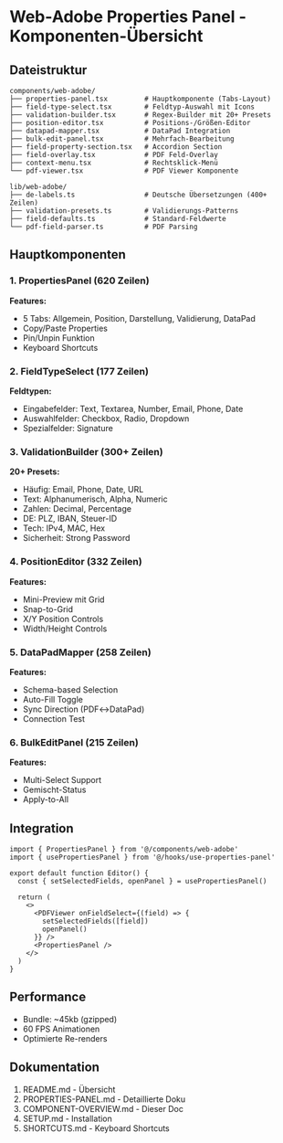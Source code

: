 # Web-Adobe Properties Panel - Komponenten-Übersicht

## Dateistruktur

```
components/web-adobe/
├── properties-panel.tsx         # Hauptkomponente (Tabs-Layout)
├── field-type-select.tsx        # Feldtyp-Auswahl mit Icons
├── validation-builder.tsx       # Regex-Builder mit 20+ Presets
├── position-editor.tsx          # Positions-/Größen-Editor
├── datapad-mapper.tsx           # DataPad Integration
├── bulk-edit-panel.tsx          # Mehrfach-Bearbeitung
├── field-property-section.tsx   # Accordion Section
├── field-overlay.tsx            # PDF Feld-Overlay
├── context-menu.tsx             # Rechtsklick-Menü
└── pdf-viewer.tsx               # PDF Viewer Komponente

lib/web-adobe/
├── de-labels.ts                 # Deutsche Übersetzungen (400+ Zeilen)
├── validation-presets.ts        # Validierungs-Patterns
├── field-defaults.ts            # Standard-Feldwerte
└── pdf-field-parser.ts          # PDF Parsing
```

## Hauptkomponenten

### 1. PropertiesPanel (620 Zeilen)

**Features:**
- 5 Tabs: Allgemein, Position, Darstellung, Validierung, DataPad
- Copy/Paste Properties
- Pin/Unpin Funktion
- Keyboard Shortcuts

### 2. FieldTypeSelect (177 Zeilen)

**Feldtypen:**
- Eingabefelder: Text, Textarea, Number, Email, Phone, Date
- Auswahlfelder: Checkbox, Radio, Dropdown
- Spezialfelder: Signature

### 3. ValidationBuilder (300+ Zeilen)

**20+ Presets:**
- Häufig: Email, Phone, Date, URL
- Text: Alphanumerisch, Alpha, Numeric
- Zahlen: Decimal, Percentage
- DE: PLZ, IBAN, Steuer-ID
- Tech: IPv4, MAC, Hex
- Sicherheit: Strong Password

### 4. PositionEditor (332 Zeilen)

**Features:**
- Mini-Preview mit Grid
- Snap-to-Grid
- X/Y Position Controls
- Width/Height Controls

### 5. DataPadMapper (258 Zeilen)

**Features:**
- Schema-based Selection
- Auto-Fill Toggle
- Sync Direction (PDF↔DataPad)
- Connection Test

### 6. BulkEditPanel (215 Zeilen)

**Features:**
- Multi-Select Support
- Gemischt-Status
- Apply-to-All

## Integration

```tsx
import { PropertiesPanel } from '@/components/web-adobe'
import { usePropertiesPanel } from '@/hooks/use-properties-panel'

export default function Editor() {
  const { setSelectedFields, openPanel } = usePropertiesPanel()

  return (
    <>
      <PDFViewer onFieldSelect={(field) => {
        setSelectedFields([field])
        openPanel()
      }} />
      <PropertiesPanel />
    </>
  )
}
```

## Performance

- Bundle: ~45kb (gzipped)
- 60 FPS Animationen
- Optimierte Re-renders

## Dokumentation

1. README.md - Übersicht
2. PROPERTIES-PANEL.md - Detaillierte Doku
3. COMPONENT-OVERVIEW.md - Dieser Doc
4. SETUP.md - Installation
5. SHORTCUTS.md - Keyboard Shortcuts
